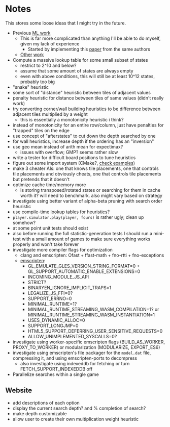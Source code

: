 # Notes

This stores some loose ideas that I might try in the future.

* Previous [ML work](https://arxiv.org/pdf/1604.05085.pdf)
  * This is far more complicated than anything I'll be able to do myself, given my lack of experience
    * Started by implementing this [paper](https://www.cs.put.poznan.pl/wjaskowski/pub/papers/Szubert2014_2048.pdf) from the same authors
  * [Other](https://arxiv.org/pdf/2111.11090.pdf) [work](https://arxiv.org/pdf/1606.07374.pdf)
* Compute a massive lookup table for some small subset of states
  * restrict to 2^10 and below?
  * assume that some amount of states are always empty
  * even with above conditions, this will still be at least 10^12 states, probably too big
* "snake" heuristic
* some sort of "distance" heuristic between tiles of adjacent values
* penalty heuristic for distance between tiles of same values (didn't really work)
* try converting corner/wall building heuristics to be difference between adjacent tiles multiplied by a weight
  * this is essentially a monotonicity heuristic i think?
* instead of monotonicity for an entire row/column, just have penalties for "trapped" tiles on the edge
* use concept of "afterstates" to cut down the depth searched by one
* for wall heuristics, increase depth if the ordering has an "inversion"
* use geo mean instead of arith mean for expectimax?
  * issues with overflow; GMP? seems rather slow
* write a tester for difficult board positions to tune heuristics
* figure out some import system (CMake?, [check examples](https://github.com/ttroy50/cmake-examples/blob/master/01-basic/H-third-party-library/CMakeLists.txt))
* make 3 cheater AIs: one that knows tile placements, one that controls tile placements and obviously cheats, one that controls tile placements but pretends that it doesn't
* optimize cache time/memory more
  * is storing transposed/rotated states or searching for them in cache worth it? will need to benchmark. also might vary based on strategy
* investigate using better variant of alpha-beta pruning with search order heuristic
* use compile-time lookup tables for heuristics?
* `player.simulator.play(player, fours)` is rather ugly; clean up somehow?
* at some point unit tests should exist
* also before running the full statistic-generation tests I should run a mini-test with a small amount of games to make sure everything works properly and won't take forever
* investigate more compiler flags for optimization
  * clang and emscripten: Ofast + ffast-math + fno-rtti + fno-exceptions
  * [emscripten](https://github.com/emscripten-core/emscripten/blob/main/src/settings.js):
    * GL_EMULATE_GLES_VERSION_STRING_FORMAT=0 + GL_SUPPORT_AUTOMATIC_ENABLE_EXTENSIONS=0
    * INCOMING_MODULE_JS_API
    * STRICT?
    * BINARYEN_IGNORE_IMPLICIT_TRAPS=1
    * LEGALIZE_JS_FFI=0?
    * SUPPORT_ERRNO=0
    * MINIMAL_RUNTIME=1?
    * MINIMAL_RUNTIME_STREAMING_WASM_COMPILATION=1? or MINIMAL_RUNTIME_STREAMING_WASM_INSTANTIATION=1
    * USES_DYNAMIC_ALLOC=0
    * SUPPORT_LONGJMP=0
    * HTML5_SUPPORT_DEFERRING_USER_SENSITIVE_REQUESTS=0
    * ALLOW_UNIMPLEMENTED_SYSCALLS=0?
* investigate using worker-specific emscripten flags (BUILD_AS_WORKER, PROXY_TO_WORKER) or modularization (MODULARIZE, EXPORT_ES6)
* investigate using emscripten's file packager for the `model.dat` file, compressing it, and using emscripten-ports to decompress
  * also investigate using indexeddb for fetching or turn FETCH_SUPPORT_INDEXEDDB off 
* Parallelize searches within a single game

## Website
* add descriptions of each option
* display the current search depth? and % completion of search?
* make depth customizable
* allow user to create their own multiplication weight heuristic
